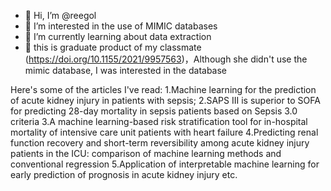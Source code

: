 - 👋 Hi, I’m @reegol
- 👀 I’m interested in the use of MIMIC databases
- 🌱 I’m currently learning about data extraction
- 💞️ this is graduate product of my classmate (https://doi.org/10.1155/2021/9957563)，Although she didn't use the mimic database, I was interested in the database

Here's some of the articles I've read:
1.Machine learning for the prediction of acute kidney injury in patients with sepsis;
2.SAPS III is superior to SOFA for predicting 28-day mortality in sepsis patients based on Sepsis 3.0 criteria
3.A machine learning-based risk stratification tool for in-hospital mortality of intensive care unit patients with heart failure
4.Predicting renal function recovery and short-term reversibility among acute kidney injury patients in the ICU: comparison of machine learning methods and conventional regression
5.Application of interpretable machine learning for early prediction of prognosis in acute kidney injury
etc.


<!---
reegol/reegol is a ✨ special ✨ repository because its `README.md` (this file) appears on your GitHub profile.
You can click the Preview link to take a look at your changes.
--->
